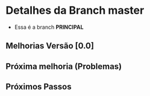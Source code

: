 # Detalhes da Branch master

- Essa é a branch **PRINCIPAL**

## Melhorias Versão [0.0]
 

## Próxima melhoria (Problemas) 


## Próximos Passos


